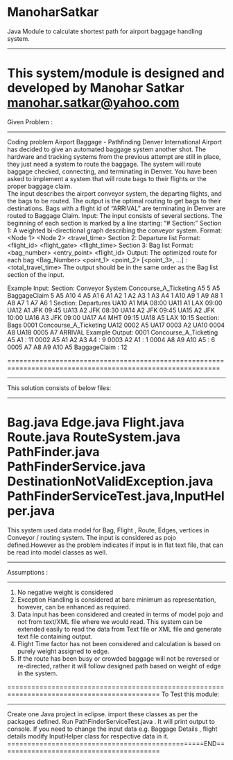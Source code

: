# ManoharSatkar
Java Module to calculate shortest path for airport baggage handling system. 
***************************************************************
This system/module is designed and developed by Manohar Satkar
manohar.satkar@yahoo.com
===============================================================================================================
Given Problem :
***************************************************************

Coding problem Airport Baggage - Pathfinding
Denver International Airport has decided to give an automated baggage system another shot. The hardware and tracking systems 
from the previous attempt are still in place, they just need a system to route the baggage.  The system will route baggage
checked, connecting, and terminating in Denver.
You have been asked to implement a system that will route bags to their flights or the proper baggage claim.  
The input describes the airport conveyor system, the departing flights, and the bags to be routed.  The output is the optimal
routing to get bags to their destinations. 
Bags with a flight id of “ARRIVAL” are terminating in Denver are routed to Baggage Claim.
Input: The input consists of several sections.  The beginning of each section is marked by a line starting: “# Section:”
Section 1: A weighted bi-directional graph describing the conveyor system.
Format: <Node 1> <Node 2> <travel_time>
Section 2: Departure list
           Format: <flight_id> <flight_gate> <destination> <flight_time>
Section 3: Bag list
           Format: <bag_number> <entry_point> <flight_id>
Output: The optimized route for each bag
<Bag_Number> <point_1> <point_2> [<point_3>, …] : <total_travel_time>
The output should be in the same order as the Bag list section of the input.
 
Example Input:
Section: Conveyor System
Concourse_A_Ticketing A5 5
A5 BaggageClaim 5
A5 A10 4
A5 A1 6
A1 A2 1
A2 A3 1
A3 A4 1
A10 A9 1
A9 A8 1
A8 A7 1
A7 A6 1
Section: Departures
UA10 A1 MIA 08:00
UA11 A1 LAX 09:00
UA12 A1 JFK 09:45
UA13 A2 JFK 08:30
UA14 A2 JFK 09:45
UA15 A2 JFK 10:00
UA16 A3 JFK 09:00
UA17 A4 MHT 09:15
UA18 A5 LAX 10:15
Section: Bags
0001 Concourse_A_Ticketing UA12
0002 A5 UA17
0003 A2 UA10
0004 A8 UA18
0005 A7 ARRIVAL
Example Output:
0001 Concourse_A_Ticketing A5 A1 : 11
0002 A5 A1 A2 A3 A4 : 9
0003 A2 A1 : 1
0004 A8 A9 A10 A5 : 6
0005 A7 A8 A9 A10 A5 BaggageClaim : 12

===========================================================================================================
**************************************
This solution consists of below files:
**************************************
Bag.java
Edge.java
Flight.java
Route.java
RouteSystem.java
PathFinder.java
PathFinderService.java
DestinationNotValidException.java
PathFinderServiceTest.java,InputHelper.java
================================================================================================================
This system used data model for Bag, Flight , Route, Edges, vertices in Conveyor / routing system. The input is
considered as pojo defined.However as the problem indicates if input is in flat text file, that can be read into 
model classes as well.
*******************************
Assumptions :
*******************************

1. No negative weight is considered
2. Exception Handling is considered at bare minimum as representation, however, can be enhanced as required.
3. Data input has been considered and created in terms of model pojo and not from text/XML file where we would read.
   This system can be extended 
   easily to read the data from Text file or XML file and generate text file containing output.
4. Flight Time factor has not been considered and calculation is based on purely weight assigned to edge.
5. If the route has been busy or crowded baggage will not be reversed or re-directed, rather it will follow designed 
   path based on weight of edge in the system. 

============================================================================================
To Test this module:
*******************************
Create one Java project in eclipse.
import these classes as per the packages defined.
Run PathFinderServiceTest.java .
It will print output to console.
If you need to change the input data e.g. Baggage Details , flight details modify InputHelper class for 
respective data in it.
=================================================END========================================

 
